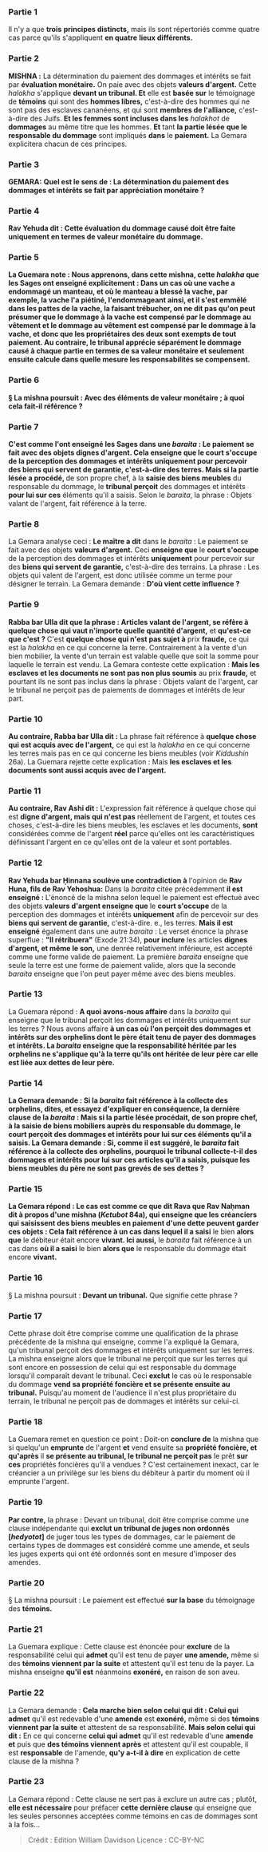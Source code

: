 
### Partie 1
Il n'y a que <b>trois</b> <b>principes distincts,</b> mais ils sont répertoriés comme quatre cas parce qu'ils s'appliquent <b>en quatre</b> <b>lieux différents.</b>

### Partie 2
<strong>MISHNA :</strong> La détermination du paiement des dommages et intérêts se fait par <b>évaluation monétaire.</b> On paie avec des objets <b>valeurs d'argent.</b> Cette <i>halakha</i> s'applique <b>devant un tribunal. Et</b> elle est <b>basée sur</b> le témoignage de <b>témoins</b> qui sont des <b>hommes libres,</b> c'est-à-dire des hommes qui ne sont pas des esclaves cananéens, et qui sont <b>membres de l'alliance,</b> c'est-à-dire des Juifs. <b>Et les femmes sont incluses dans les</b> <i>halakhot</i> de <b>dommages</b> au même titre que les hommes. <b>Et</b> tant <b>la partie lésée</b> <b>que le responsable du dommage</b> sont impliqués <b>dans</b> le <b>paiement.</b> La Gemara explicitera chacun de ces principes.

### Partie 3
<strong>GEMARA:</strong> <b>Quel est le sens de : La détermination du paiement des dommages et intérêts se fait par <b>appréciation monétaire ?</b>

### Partie 4
<b>Rav Yehuda dit : Cette évaluation</b> du dommage causé <b>doit être</b> faite <b>uniquement en termes</b> de valeur <b>monétaire</b> du dommage.

### Partie 5
La Guemara note : <b>Nous apprenons,</b> dans cette mishna, <b>cette</b> <i>halakha</i> <b>que les Sages ont enseigné</b> explicitement : Dans un cas où <b>une vache a endommagé un manteau,</b> et où le <b>manteau a blessé</b> la <b>vache,</b> par exemple, la vache l'a piétiné, l'endommageant ainsi, et il s'est emmêlé dans les pattes de la vache, la faisant trébucher, <b>on ne dit pas</b> qu'on peut présumer que le dommage à la <b>vache est compensé par</b> le dommage au <b>vêtement et</b> le dommage au <b>vêtement est compensé par</b> le dommage à la <b>vache,</b> et donc que les propriétaires des deux sont exempts de tout paiement. <b>Au contraire,</b> le tribunal <b>apprécie</b> séparément le dommage causé à chaque partie <b>en termes</b> de sa valeur <b>monétaire</b> et seulement ensuite calcule dans quelle mesure les responsabilités se compensent.

### Partie 6
§ La mishna poursuit : Avec des éléments <b>de valeur monétaire</b> ; à quoi cela fait-il référence ?

### Partie 7
C'est <b>comme l'ont enseigné les Sages</b> dans une <i>baraita</i> : Le paiement se fait avec des objets <b>dignes d'argent.</b> Cela <b>enseigne que</b> le <b>court s'occupe</b> de la perception des dommages et intérêts <b>uniquement</b> pour percevoir des <b>biens qui servent de garantie,</b> c'est-à-dire des terres. <b>Mais si la partie lésée</b> a procédé, </b> de son propre chef, à la <b>saisie des biens meubles</b> du responsable du dommage, le <b>tribunal perçoit</b> des dommages et intérêts <b>pour lui sur ces</b> éléments qu'il a saisis. Selon le <i>baraita</i>, la phrase : Objets valant de l'argent, fait référence à la terre.

### Partie 8
La Gemara analyse ceci : <b>Le maître a dit</b> dans le <i>baraita</i> : Le paiement se fait avec des objets <b>valeurs d'argent.</b> Ceci <b>enseigne que</b> le <b>court s'occupe</b> de la perception des dommages et intérêts <b>uniquement</b> pour percevoir sur des <b>biens qui servent de garantie,</b> c'est-à-dire des terrains. La phrase : Les objets qui valent de l'argent, est donc utilisée comme un terme pour désigner le terrain. La Gemara demande : <b>D'où vient cette <b>influence ?</b>

### Partie 9
<b>Rabba bar Ulla dit</b> que la phrase : Articles valant de l'argent, se réfère à <b>quelque chose qui vaut n'importe quelle</b> quantité d'argent,</b> et <b>qu'est-ce que c'est ? </b> C'est <b>quelque chose qui n'est pas sujet à</b> prix <b>fraude,</b> ce qui est la <i>halakha</i> en ce qui concerne la terre. Contrairement à la vente d'un bien mobilier, la vente d'un terrain est valable quelle que soit la somme pour laquelle le terrain est vendu. La Gemara conteste cette explication : <b>Mais les esclaves et les documents ne sont pas non plus soumis</b> au prix <b>fraude,</b> et pourtant ils ne sont pas inclus dans la phrase : Objets valant de l'argent, car le tribunal ne perçoit pas de paiements de dommages et intérêts de leur part.

### Partie 10
<b>Au contraire, Rabba bar Ulla dit :</b> La phrase fait référence à <b>quelque chose qui est acquis avec de l'argent,</b> ce qui est la <i>halakha</i> en ce qui concerne les terres mais pas en ce qui concerne les biens meubles (voir <i>Kiddushin</i> 26a). La Guemara rejette cette explication : Mais <b>les esclaves et les documents sont aussi acquis avec de l'argent.</b>

### Partie 11
<b>Au contraire, Rav Ashi dit :</b> L'expression fait référence à quelque chose qui est <b>digne d'argent, mais qui n'est pas</b> réellement de l'argent, et toutes ces</b> choses, c'est-à-dire les biens meubles, les esclaves et les documents, <b>sont</b> considérées comme de l'argent <b>réel</b> parce qu'elles ont les caractéristiques définissant l'argent en ce qu'elles ont de la valeur et sont portables.

### Partie 12
<b>Rav Yehuda bar Ḥinnana soulève une contradiction à</b> l'opinion de <b>Rav Huna, fils de Rav Yehoshua:</b> Dans la <i>baraita</i> citée précédemment <b>il est enseigné : </b> L'énoncé de la mishna selon lequel le paiement est effectué avec des objets <b>valeurs d'argent enseigne que</b> le <b>court s'occupe</b> de la perception des dommages et intérêts <b>uniquement</b> afin de percevoir sur des <b>biens qui servent de garantie,</b> c'est-à-dire. e., les terres. <b>Mais il est enseigné</b> également dans une autre <i>baraita</i> : Le verset énonce la phrase superflue : <b>"Il rétribuera"</b> (Exode 21:34), <b>pour inclure</b> les articles <b>dignes d'argent, et même le son,</b> une denrée relativement inférieure, est accepté comme une forme valide de paiement. La première <i>baraita</i> enseigne que seule la terre est une forme de paiement valide, alors que la seconde <i>baraita</i> enseigne que l'on peut payer même avec des biens meubles.

### Partie 13
La Guemara répond : <b>A quoi avons-nous affaire</b> dans la <i>baraïta</i> qui enseigne que le tribunal perçoit les dommages et intérêts uniquement sur les terres ? Nous avons affaire <b>à un cas où l'on perçoit des dommages et intérêts sur des <b>orphelins</b> dont le père était tenu de payer des dommages et intérêts. La <i>baraita</i> enseigne que la responsabilité héritée par les orphelins ne s'applique qu'à la terre qu'ils ont héritée de leur père car elle est liée aux dettes de leur père.

### Partie 14
La Gemara demande : <b>Si</b> la <i>baraita</i> fait référence à la collecte <b>des orphelins, dites,</b> et essayez d'expliquer en conséquence, <b>la dernière clause</b> de la <i>baraita</i> : Mais <b>si la partie lésée</b> <b>procédait,</b> de son propre chef, <b>à la saisie de biens mobiliers</b> auprès du responsable du dommage, le <b>court perçoit</b> des dommages et intérêts <b>pour lui sur ces</b> éléments qu'il a saisis. La Gemara demande : <b>Si,</b> comme il est suggéré, le <i>baraita</i> fait référence à la collecte <b>des orphelins, pourquoi le tribunal collecte-t-il</b> des dommages et intérêts <b>pour lui sur ces</b> articles qu'il a saisis, puisque les biens meubles du père ne sont pas grevés de ses dettes ?

### Partie 15
La Gemara répond : Le cas est <b>comme ce que dit Rava</b> que <b>Rav Naḥman dit</b> à propos d'une mishna (<i>Ketubot</i> 84a), qui enseigne que les créanciers qui saisissent des biens meubles en paiement d'une dette peuvent garder ces objets : Cela fait référence à un cas dans lequel il a saisi</b> le bien <b>alors que</b> le débiteur était encore <b>vivant. Ici aussi,</b> le <i>baraita</i> fait référence à un cas dans <b>où il a saisi</b> le bien <b>alors que</b> le responsable du dommage était encore <b>vivant.</b>

### Partie 16
§ La mishna poursuit : <b>Devant un tribunal.</b> Que signifie cette phrase ?

### Partie 17
Cette phrase doit être comprise comme une qualification de la phrase précédente de la mishna qui enseigne, comme l'a expliqué la Gemara, qu'un tribunal perçoit des dommages et intérêts uniquement sur les terres. La mishna enseigne alors que le tribunal ne perçoit que sur les terres qui sont encore en possession de celui qui est responsable du dommage lorsqu'il comparaît devant le tribunal. Ceci <b>exclut</b> le cas où le responsable du dommage <b>vend sa <b>propriété foncière</b> et se présente ensuite au tribunal.</b> Puisqu'au moment de l'audience il n'est plus propriétaire du terrain, le tribunal ne perçoit pas de dommages et intérêts sur celui-ci.

### Partie 18
La Guemara remet en question ce point : Doit-on <b>conclure de</b> la mishna que si quelqu'un <b>emprunte</b> de l'argent <b>et</b> vend ensuite sa <b>propriété foncière, et qu'après</b> il <b>se présente au tribunal, le tribunal ne perçoit pas</b> le prêt <b>sur ces</b> propriétés foncières qu'il a vendues ? C'est certainement inexact, car le créancier a un privilège sur les biens du débiteur à partir du moment où il emprunte l'argent.

### Partie 19
<b>Par contre,</b> la phrase : Devant un tribunal, doit être comprise comme une clause indépendante qui <b>exclut un tribunal de juges non ordonnés [<i>hedyotot</i>]</b> de juger tous les types de dommages, car le paiement de certains types de dommages est considéré comme une amende, et seuls les juges experts qui ont été ordonnés sont en mesure d'imposer des amendes.

### Partie 20
§ La mishna poursuit : Le paiement est effectué <b>sur la base</b> du témoignage des <b>témoins.</b>

### Partie 21
La Guemara explique : Cette clause est énoncée pour <b>exclure</b> de la responsabilité celui qui <b>admet</b> qu'il est tenu de payer <b>une amende,</b> même si des <b>témoins viennent par la suite</b> et attestent qu'il est tenu de la payer. La mishna enseigne <b>qu'il est</b> néanmoins <b>exonéré,</b> en raison de son aveu.

### Partie 22
La Gemara demande : <b>Cela marche bien selon celui qui dit : Celui qui admet</b> qu'il est redevable d'une <b>amende</b> est <b>exonéré,</b> même si des <b>témoins viennent par la suite</b> et attestent de sa responsabilité. <b>Mais selon celui qui dit :</b> En ce qui concerne <b>celui qui admet</b> qu'il est redevable d'une <b>amende et</b> puis que <b>des témoins viennent après</b> et attestent qu'il est coupable, il est <b>responsable</b> de l'amende, <b>qu'y a-t-il à dire</b> en explication de cette clause de la mishna ?

### Partie 23
La Gemara répond : Cette clause ne sert pas à exclure un autre cas ; plutôt, <b>elle est nécessaire</b> pour préfacer <b>cette dernière clause</b> qui enseigne que les seules personnes acceptées comme témoins en cas de dommages sont à la fois...

>Crédit : Edition William Davidson
>Licence : CC-BY-NC